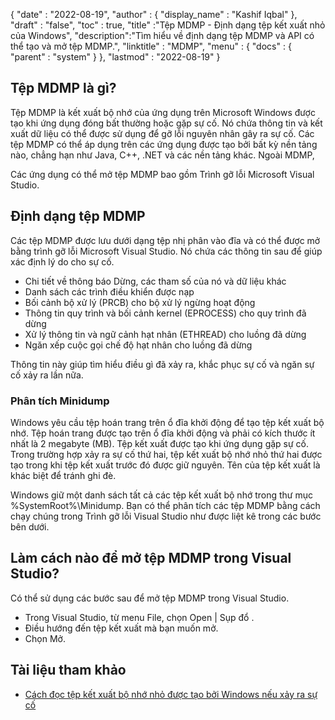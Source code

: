 {
  "date" : "2022-08-19",
  "author" : {
    "display_name" : "Kashif Iqbal"
},
  "draft" : "false",
  "toc" : true,
  "title" :"Tệp MDMP - Định dạng tệp kết xuất nhỏ của Windows",
  "description":"Tìm hiểu về định dạng tệp MDMP và API có thể tạo và mở tệp MDMP.",
  "linktitle" : "MDMP",
  "menu" : {
    "docs" : {
      "parent" : "system"
}
},
  "lastmod" : "2022-08-19"
}

## Tệp MDMP là gì?

Tệp MDMP là kết xuất bộ nhớ của ứng dụng trên Microsoft Windows được tạo khi ứng dụng đóng bất thường hoặc gặp sự cố. Nó chứa thông tin và kết xuất dữ liệu có thể được sử dụng để gỡ lỗi nguyên nhân gây ra sự cố. Các tệp MDMP có thể áp dụng trên các ứng dụng được tạo bởi bất kỳ nền tảng nào, chẳng hạn như Java, C++, .NET và các nền tảng khác. Ngoài MDMP,

Các ứng dụng có thể mở tệp MDMP bao gồm Trình gỡ lỗi Microsoft Visual Studio.

## Định dạng tệp MDMP

Các tệp MDMP được lưu dưới dạng tệp nhị phân vào đĩa và có thể được mở bằng trình gỡ lỗi Microsoft Visual Studio. Nó chứa các thông tin sau để giúp xác định lý do cho sự cố.

* Chi tiết về thông báo Dừng, các tham số của nó và dữ liệu khác
* Danh sách các trình điều khiển được nạp
* Bối cảnh bộ xử lý (PRCB) cho bộ xử lý ngừng hoạt động
* Thông tin quy trình và bối cảnh kernel (EPROCESS) cho quy trình đã dừng
* Xử lý thông tin và ngữ cảnh hạt nhân (ETHREAD) cho luồng đã dừng
* Ngăn xếp cuộc gọi chế độ hạt nhân cho luồng đã dừng

Thông tin này giúp tìm hiểu điều gì đã xảy ra, khắc phục sự cố và ngăn sự cố xảy ra lần nữa.

### Phân tích Minidump

Windows yêu cầu tệp hoán trang trên ổ đĩa khởi động để tạo tệp kết xuất bộ nhớ. Tệp hoán trang được tạo trên ổ đĩa khởi động và phải có kích thước ít nhất là 2 megabyte (MB). Tệp kết xuất được tạo khi ứng dụng gặp sự cố. Trong trường hợp xảy ra sự cố thứ hai, tệp kết xuất bộ nhớ nhỏ thứ hai được tạo trong khi tệp kết xuất trước đó được giữ nguyên. Tên của tệp kết xuất là khác biệt để tránh ghi đè.

Windows giữ một danh sách tất cả các tệp kết xuất bộ nhớ trong thư mục %SystemRoot%\Minidump. Bạn có thể phân tích các tệp MDMP bằng cách chạy chúng trong Trình gỡ lỗi Visual Studio như được liệt kê trong các bước bên dưới.

## Làm cách nào để mở tệp MDMP trong Visual Studio?

Có thể sử dụng các bước sau để mở tệp MDMP trong Visual Studio.

* Trong Visual Studio, từ menu File, chọn Open | Sụp đổ .
* Điều hướng đến tệp kết xuất mà bạn muốn mở.
* Chọn Mở.

## Tài liệu tham khảo

* [Cách đọc tệp kết xuất bộ nhớ nhỏ được tạo bởi Windows nếu xảy ra sự cố](https://learn.microsoft.com/en-us/troubleshoot/windows-client/performance/read-small-memory-dump-file)

